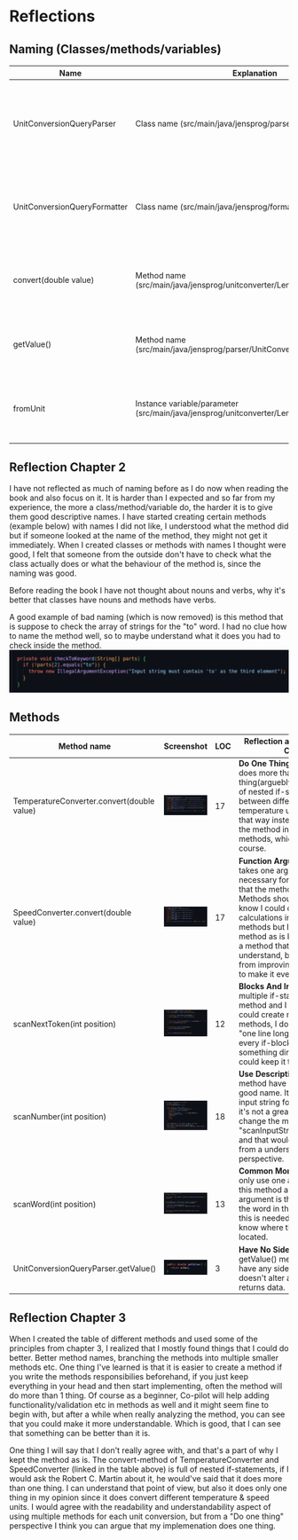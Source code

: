 # Reflections

## Naming (Classes/methods/variables)

| Name                       | Explanation                                                                                                                                                                                                                                                                         | Reflection and rules Clean Code |
| -------------------------- | ----------------------------------------------------------------------------------------------------------------------------------------------------------------------------------------------------------------------------------------------------------------------------------- | -------------------------------- |
| UnitConversionQueryParser  | Class name (src/main/java/jensprog/parser)  |    **Class name**: The class name fulfills the book’s "rule" of a noun phrase or a noun. It describes what it parses and what the class is. **Use Pronounceable names**: You can say it easily, but it’s quite long so maybe you could remove the "Query" part of the class name.                              |
| UnitConversionQueryFormatter | Class name (src/main/java/jensprog/formatter)                              |   **Avoid Mental Mapping**: I believe that I could use more clarity in the naming of this class. The purpose of the class is to format and display the conversion between two units. A change to "UnitConversionDisplayFormatter" might be better.                                     |
| convert(double value)      | Method name (src/main/java/jensprog/unitconverter/LengthConverter.java)                         |     **Method names**: The naming is short, but it says what it does. I could be more explicit and create methods for each conversion e.g., "convertMeterToCentimeter" but when using the convert method I believe it shows its action.                                |
| getValue()                 |    Method name (src/main/java/jensprog/parser/UnitConversionQueryParser.java)                                                                                                      |           **Pick One Word per Concept**: The usage of "get" is used across the module. I don’t use "fetch", "retrieve", etc. for different "getter" methods, they use only one word.                           |
| fromUnit                   | Instance variable/parameter (src/main/java/jensprog/unitconverter/LengthConverter.java)                                                        |     **Use Intention-Revealing Names**: The instance variable/parameter could be better in my opinion if I changed it to "fromSourceUnit". I decided to stick to this naming instead because I think it’s clear enough.   |

## Reflection Chapter 2

I have not reflected as much of naming before as I do now when reading the book and also focus on it. It is harder than I expected and so far from my experience, the more a class/method/variable do, the harder it is to give them good descriptive names. I have started creating certain methods (example below) with names I did not like, I understood what the method did but if someone looked at the name of the method, they might not get it immediately. When I created classes or methods with names I thought were good, I felt that someone from the outside don't have to check what the class actually does or what the behaviour of the method is, since the naming was good.

Before reading the book I have not thought about nouns and verbs, why it's better that classes have nouns and methods have verbs.

A good example of bad naming (which is now removed) is this method that is suppose to check the array of strings for the "to" word. I had no clue how to name the method well, so to maybe understand what it does you had to check inside the method. ![Bad naming example](images/checkToKeyword.png)

## Methods

| Method name              | Screenshot                                                    | LOC | Reflection and rules Clean Code |
|---------------------------|---------------------------------------------------------------|-----|---------------------------------|
| TemperatureConverter.convert(double value)     | ![TemperatureConverter](/docs/images/TempConverterMethod.png) | 17  | **Do One Thing**: This method does more than one thing(arguebly), it uses a lot of nested if-statements between different temperature units. I kept it that way instead of separating the method into multiple methods, which is better of course. |
| SpeedConverter.convert(double value)     | ![SpeedConverter](/docs/images/SpeedConverterMethod.png)      | 17  | **Function Arguments**: Only takes one argument which is necessary for the calculations that the method does. **Small!**: Methods should be small, I know I could do these calculations in multiple methods but I kept the method as is because it is not a method that is hard to understand, but could benefit from improving the readability to make it even easier to read |
| scanNextToken(int position) | ![Tokenizer](/docs/images/ScanNextTokenMethod.png)          | 12  | **Blocks And Indenting**: I use multiple if-statements in this method and I know that I could create multiple methods, I don't follow the "one line long" but since every if-block returns something directly I thought I could keep it that way. |
| scanNumber(int position)  | ![Tokenizer](/docs/images/ScanNumberMethod.png)               | 18  | **Use Descriptive Names**: The method have in my opinion a good name. It checks the input string for numbers. But, it's not a great name. I could change the methods name to "scanInputStringForNumbers" and that would've been better from a understandability perspective. |
| scanWord(int position)    | ![Tokenizer](/docs/images/ScanWordMethod.png)                 | 13  | **Common Monadic Forms**: I only use one argument for this method and that argument is the position of the word in the input string, this is needed to be able to know where the word is located.|
|UnitConversionQueryParser.getValue() |![UnitConversionQueryParser](/docs/images/getValue.png) | 3 | **Have No Side Effects**: The getValue() method doesn't have any side effects since it doesn't alter anything, it just returns data. |

## Reflection Chapter 3

When I created the table of different methods and used some of the principles from chapter 3, I realized that I mostly found things that I could do better. Better method names, branching the methods into multiple smaller methods etc. One thing I've learned is that it is easier to create a method if you write the methods responsibilies beforehand, if you just keep everything in your head and then start implementing, often the method will do more than 1 thing. Of course as a beginner, Co-pilot will help adding functionality/validation etc in methods as well and it might seem fine to begin with, but after a while when really analyzing the method, you can see that you could make it more understandable. Which is good, that I can see that something can be better than it is.

One thing I will say that I don't really agree with, and that's a part of why I kept the method as is. The convert-method of TemperatureConverter and SpeedConverter (linked in the table above) is full of nested if-statements, if I would ask the Robert C. Martin about it, he would've said that it does more than one thing. I can understand that point of view, but also it does only one thing in my opinion since it does convert different temperature & speed units. I would agree with the readability and understandability aspect of using multiple methods for each unit conversion, but from a "Do one thing" perspective I think you can argue that my implemenation does one thing.
